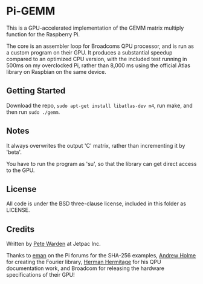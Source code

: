 Pi-GEMM
=======

This is a GPU-accelerated implementation of the GEMM matrix multiply function for the Raspberry Pi.

The core is an assembler loop for Broadcoms QPU processor, and is run as a custom program on their GPU.
It produces a substantial speedup compared to an optimized CPU version, with the included test running in 500ms on my overclocked Pi, rather than 8,000 ms using the official Atlas library on Raspbian on the same device.

## Getting Started

Download the repo, `sudo apt-get install libatlas-dev m4`, run make, and then run `sudo ./gemm`.

## Notes

It always overwrites the output 'C' matrix, rather than incrementing it by 'beta'.

You have to run the program as 'su', so that the library can get direct access to the GPU.

## License

All code is under the BSD three-clause license, included in this folder as LICENSE.

## Credits

Written by [Pete Warden](https://twitter.com/petewarden) at Jetpac Inc.

Thanks to [eman](http://www.raspberrypi.org/forums/viewtopic.php?f=33&t=77231) on the Pi forums for the SHA-256 examples, [Andrew Holme](http://www.aholme.co.uk/) for creating the Fourier library, [Herman Hermitage](https://github.com/hermanhermitage/videocoreiv-qpu) for his QPU documentation work, and Broadcom for releasing the hardware specifications of their GPU! 